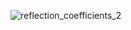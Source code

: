 ![reflection_coefficients_2](https://github.com/user-attachments/assets/a0928c45-e82f-4c06-8d43-cb1aa7041b76)
